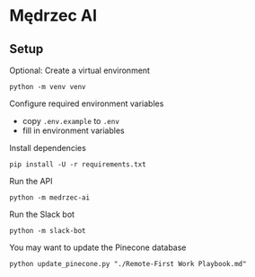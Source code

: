# Mędrzec AI

## Setup

Optional: Create a virtual environment

```
python -m venv venv
```

Configure required environment variables

- copy `.env.example` to `.env`
- fill in environment variables

Install dependencies

```
pip install -U -r requirements.txt
```

Run the API

```
python -m medrzec-ai
```

Run the Slack bot

```
python -m slack-bot
```

You may want to update the Pinecone database

```
python update_pinecone.py "./Remote-First Work Playbook.md"
```
